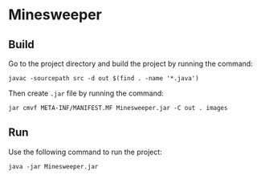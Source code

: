 # Minesweeper

## Build
Go to the project directory and build the project by running the command:
```
javac -sourcepath src -d out $(find . -name '*.java')
```

Then create `.jar` file by running the command:
```
jar cmvf META-INF/MANIFEST.MF Minesweeper.jar -C out . images
```

## Run
Use the following command to run the project: 
```
java -jar Minesweeper.jar
```
